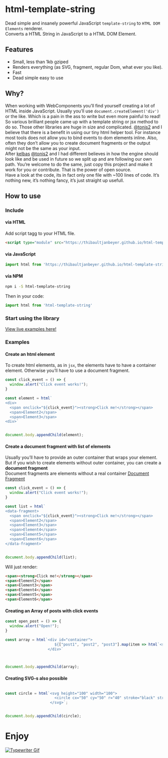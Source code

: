 # html-template-string

Dead simple and insanely powerful JavaScript `template-string` to `HTML DOM Elements` renderer.  
Converts a HTML String in JavaScript to a HTML DOM Element.  

## Features

- Small, less than 1kb gziped
- Renders everything
  (as SVG, fragment, regular Dom, what ever you like).
- Fast
- Dead simple easy to use

## Why?

When working with WebComponents you’ll find yourself creating a lot of HTML inside JavaScript. Usually you’ll use `document.createElement('div')` or the like. Which is a pain in the ass to write but even more painful to read!  
So various brilliant people came up with a template string or jsx method to do so. Those other libraries are huge in size and complicated. [@tonis2](https://github.com/tonis2) and I believe that there is a benefit in using our tiny html helper tool. For instance most tools does not allow you to bind events to dom elements inline. Also, often they don’t allow you to create document fragments or the output might not be the same as your input.   
After [kelbas](https://github.com/tonis2/kelbas) [@tonis2](https://github.com/tonis2) and I had different believes in how the engine should look like and be used in future so we split up and are following our own path. You’re welcome to do the same, just copy this project and make it work for you or contribute. That is the power of open source.  
Have a look at the code, its in fact only one file with ~100 lines of code. It’s nothing new, it’s nothing fancy, it’s just straight up usefull.  

## How to use 

### Include

#### via HTML

Add script tagg to your HTML file.
```HTML
<script type="module" src="https://thibaultjanbeyer.github.io/html-template-string/html.min.js"></script>
```

#### via JavaScript

```JavaScript
import html from 'https://thibaultjanbeyer.github.io/html-template-string/html.min.js'
```

#### via NPM

```bash
npm i -S html-template-string
```

Then in your code:

```JavaScript
import html from 'html-template-string'
```


### Start using the library

[View live examples here!](https://thibaultjanbeyer.github.io/html-template-string/)

### Examples

#### Create an html element
To create html elements, as in `jsx`, the elements have to have a container element. Otherwise you’ll have to use a document fragment.
```js
const click_event = () => {
  window.alert("Click event works!");
}

const element = html`
<div>
  <span onclick="${click_event}"><strong>Click me!</strong></span>
  <span>Element2</span>
  <span>Element3</span>
<div>`


document.body.appendChild(element);
```

#### Create a document fragment with list of elements
Usually you’ll have to provide an outer container that wraps your element.  
But if you wish to create elements without outer container, you can create a **document fragment**  
Document fragments are elements without a real container [Document Fragment](https://developer.mozilla.org/en-US/docs/Web/API/DocumentFragment)  
```js
const click_event = () => {
  window.alert("Click event works!");
}

const list = html`
<data-fragment>
  <span onclick="${click_event}"><strong>Click me!</strong></span>
  <span>Element2</span>
  <span>Element3</span>
  <span>Element4</span>
  <span>Element5</span>
  <span>Element6</span>
</data-fragment>`


document.body.appendChild(list);
```
Will just render:
```html
<span><strong>Click me!</strong></span>
<span>Element2</span>
<span>Element3</span>
<span>Element4</span>
<span>Element5</span>
<span>Element6</span>
```

#### Creating an Array of posts with click events
```js
const open_post = () => {
  window.alert("Open!");
}

const array = html`<div id="container">
                      ${["post1", "post2", "post3"].map(item => html`<span onclick="${open_post}">${item}</span>`)}
                   </div>`



document.body.appendChild(array);
```

#### Creating SVG-s also possible
```js

const circle = html`<svg height="100" width="100">
                      <circle cx="50" cy="50" r="40" stroke="black" stroke-width="3" fill="red" />
                    </svg>`;


document.body.appendChild(circle);
```

# Enjoy

[![Typewriter Gif](https://thibaultjanbeyer.github.io/html-template-string/typewriter.gif)](http://thibaultjanbeyer.com/)
